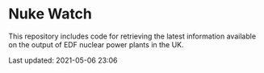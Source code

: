 # Nuke Watch

This repository includes code for retrieving the latest information available on the output of EDF nuclear power plants in the UK.

Last updated: 2021-05-06 23:06